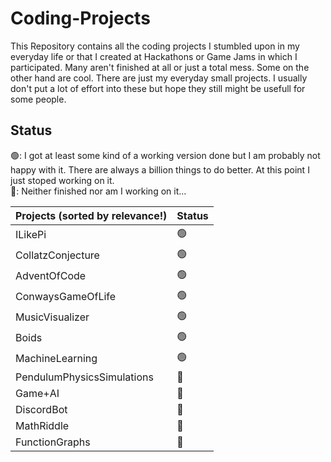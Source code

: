 # Coding-Projects

This Repository contains all the coding projects I stumbled upon in my everyday life or that I created at Hackathons or Game Jams in which I participated. Many aren't finished at all or just a total mess. Some on the other hand are cool. There are just my everyday small projects. I usually don't put a lot of effort into these but hope they still might be usefull for some people.

## Status

:green_circle:: I got at least some kind of a working version done but I am probably not happy with it. There are always a billion things to do better. At this point I just stoped working on it.  
:red_circle:: Neither finished nor am I working on it...

| Projects (**sorted by relevance!**) | Status |
| ----------------------------------- | ------ |
| ILikePi                             | :green_circle:     |
| CollatzConjecture                   | :green_circle:     |
| AdventOfCode                        | :green_circle:     |
| ConwaysGameOfLife                   | :green_circle:     |
| MusicVisualizer                     | :green_circle:     |
| Boids                               | :green_circle:     |
| MachineLearning                     | :green_circle:     |
| PendulumPhysicsSimulations          | :red_circle:     |
| Game+AI                             | :red_circle:     |
| DiscordBot                          | :red_circle:     |
| MathRiddle                          | :red_circle:     |
| FunctionGraphs                      | :red_circle:     |
